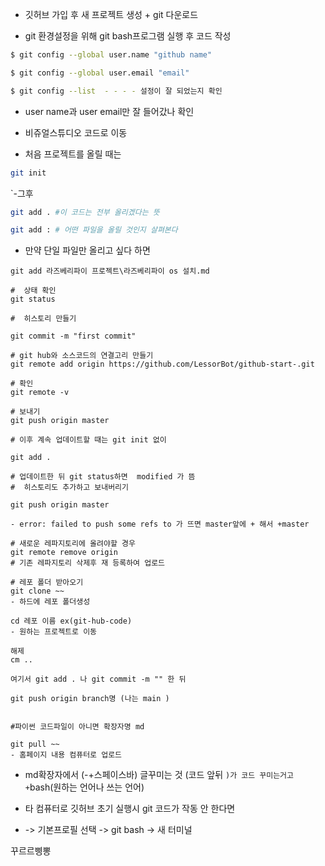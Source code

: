 - 깃허브 가입 후 새 프로젝트 생성 + git 다운로드 

- git 환경설정을 위해 git bash프로그램 실행 후 코드 작성
```bash
$ git config --global user.name "github name"

$ git config --global user.email "email"

$ git config --list  - - - - 설정이 잘 되었는지 확인
```
- user name과 user email만 잘 들어갔나 확인

- 비쥬얼스튜디오 코드로 이동
- 처음 프로젝트를 올릴 때는  
```bash
git init 
```
`-그후 
```bash
git add . #이 코드는 전부 올리겠다는 뜻

git add : # 어떤 파일을 올릴 것인지 살펴본다
```

- 만약 단일 파일만 올리고 싶다 하면
```
git add 라즈베리파이 프로젝트\라즈베리파이 os 설치.md

#  상태 확인 
git status

#  히스토리 만들기

git commit -m "first commit" 

# git hub와 소스코드의 연결고리 만들기
git remote add origin https://github.com/LessorBot/github-start-.git

# 확인
git remote -v

# 보내기 
git push origin master

# 이후 계속 업데이트할 때는 git init 없이

git add . 

# 업데이트한 뒤 git status하면  modified 가 뜸
#  히스토리도 추가하고 보내버리기

git push origin master

- error: failed to push some refs to 가 뜨면 master앞에 + 해서 +master

# 새로운 레파지토리에 올려야할 경우
git remote remove origin 
# 기존 레파지토리 삭제후 재 등록하여 업로드

# 레포 폴더 받아오기 
git clone ~~
- 하드에 레포 폴더생성

cd 레포 이름 ex(git-hub-code)
- 원하는 프로젝트로 이동

해제
cm ..

여기서 git add . 나 git commit -m "" 한 뒤

git push origin branch명 (나는 main )


#파이썬 코드파일이 아니면 확장자명 md

git pull ~~
- 홈페이지 내용 컴퓨터로 업로드
```
- md확장자에서 
(-+스페이스바) 글꾸미는 것
(코드 앞뒤 ```)가 코드 꾸미는거고 +```bash(원하는 언어나 쓰는 언어)

- 타 컴퓨터로 깃허브 초기 실행시 git 코드가 작동 안 한다면 
+ -> 기본프로필 선택 -> git bash -> 새 터미널

꾸르르삥뽕